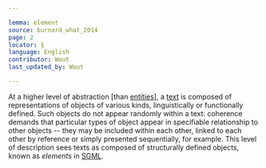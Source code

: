 ```yaml
---

lemma: element
source: burnard_what_2014
page: 2
locator: §
language: English
contributor: Wout
last_updated_by: Wout

---
```


At a higher level of abstraction [than [entities](entity.html)], a [text](text.html) is composed of representations of objects of various kinds, linguistically or functionally defined. Such objects do not appear randomly within a text: coherence demands that particular types of object appear in specifiable relationship to other objects -- they may be included within each other, linked to each other by reference or simply presented sequentially, for example. This level of description sees texts as composed of structurally defined objects, known as _elements_ in [SGML](SGML.html).
